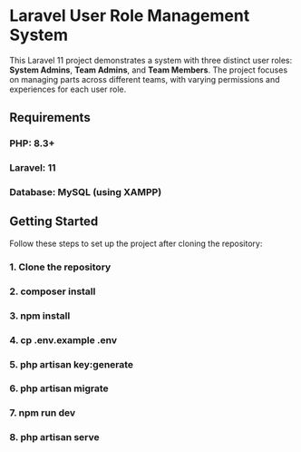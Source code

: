 # Laravel User Role Management System

This Laravel 11 project demonstrates a system with three distinct user roles: **System Admins**, **Team Admins**, and **Team Members**. The project focuses on managing parts across different teams, with varying permissions and experiences for each user role.

## Requirements

### PHP: 8.3+
### Laravel: 11
### Database: MySQL (using XAMPP)

## Getting Started

Follow these steps to set up the project after cloning the repository:

### 1. Clone the repository
### 2. composer install
### 3. npm install
### 4. cp .env.example .env
### 5. php artisan key:generate
### 6. php artisan migrate
### 7. npm run dev
### 8. php artisan serve
